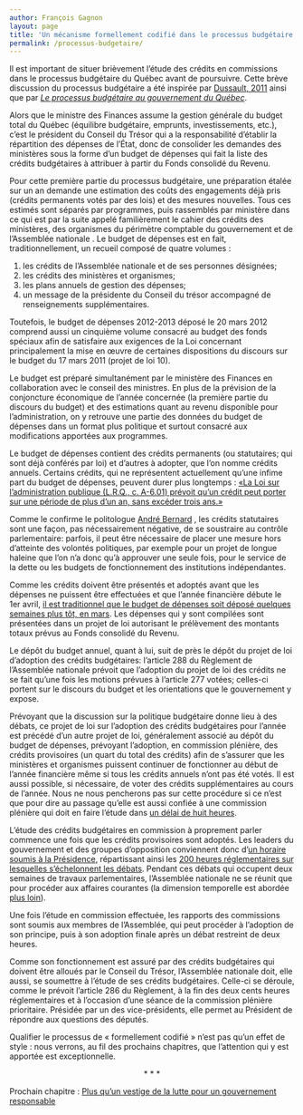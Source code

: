 ```yaml
---
author: François Gagnon
layout: page
title: 'Un mécanisme formellement codifié dans le processus budgétaire du Québec'
permalink: /processus-budgetaire/
---
```


Il est important de situer brièvement l’étude des crédits en commissions dans le processus budgétaire du Québec avant de poursuivre. Cette brève discussion du processus budgétaire a été inspirée par [Dussault, 2011][dussault] ainsi que par [*Le processus budgétaire au gouvernement du Québec*][cdt].

Alors que le ministre des Finances assume la gestion générale du budget total du Québec (équilibre budgétaire, emprunts, investissements, etc.), c’est le président du Conseil du Trésor qui a la responsabilité d’établir la répartition des dépenses de l’État, donc de consolider les demandes des ministères sous la forme d’un budget de dépenses qui fait la liste des crédits budgétaires à attribuer à partir du Fonds consolidé du Revenu.

Pour cette première partie du processus budgétaire, une préparation étalée sur un an  demande une estimation des coûts des engagements déjà pris (crédits permanents votés par des lois) et des mesures nouvelles. Tous ces estimés sont séparés par programmes, puis rassemblés par ministère dans ce qui est par la suite appelé familièrement le cahier des crédits des ministères, des organismes du périmètre comptable du gouvernement et de l’Assemblée nationale . Le budget de dépenses est en fait, traditionnellement, un recueil composé de quatre volumes : 

1. les crédits de l’Assemblée nationale et de ses personnes désignées;
2. les crédits des ministères et organismes;
3. les plans annuels de gestion des dépenses;
4. un message de la présidente du Conseil du trésor accompagné de renseignements supplémentaires.

<p class="encadre">
Toutefois, le budget de dépenses 2012-2013 déposé le 20 mars 2012 comprend aussi un cinquième volume consacré au budget des fonds spéciaux afin de satisfaire aux exigences de la Loi concernant principalement la mise en œuvre de certaines dispositions du discours sur le budget du 17 mars 2011 (projet de loi 10).</p>


Le budget est préparé simultanément par le ministère des Finances en collaboration avec le conseil des ministres. En plus de la prévision de la conjoncture économique de l’année concernée (la première partie du discours du budget) et des estimations quant au revenu disponible pour l’administration, on y retrouve une partie des données du budget de dépenses dans un format plus politique et surtout consacré aux modifications apportées aux programmes.

Le budget de dépenses contient des crédits permanents (ou statutaires; qui sont déjà conférés par loi) et d’autres à adopter, que l’on nomme crédits annuels. Certains crédits, qui ne représentent actuellement qu’une infime part du budget de dépenses, peuvent durer plus longtemps&nbsp;: [«La Loi sur l’administration publique (L.R.Q., c. A-6.01) prévoit qu’un crédit peut porter sur une période de plus d’un an, sans excéder trois ans.»][bdd2012]

Comme le confirme le politologue [André Bernard][bernard1963] , les crédits statutaires sont une façon, pas nécessairement négative, de se soustraire au contrôle parlementaire: parfois, il peut être nécessaire de placer une mesure hors d’atteinte des volontés politiques, par exemple pour un projet de longue haleine que l’on n’a donc qu’à approuver une seule fois, pour le service de la dette ou les budgets de fonctionnement des institutions indépendantes.

Comme les crédits doivent être présentés et adoptés avant que les dépenses ne puissent être effectuées et que l’année financière débute le 1er avril, [il est traditionnel que le budget de dépenses soit déposé quelques semaines plus tôt, en mars][datesbudget]. Les dépenses qui y sont compilées sont présentées dans un projet de loi autorisant le prélèvement des montants totaux prévus au Fonds consolidé du Revenu.

Le dépôt du budget annuel, quant à lui, suit de près le dépôt du projet de loi d’adoption des crédits budgétaires: l’article 288 du Règlement de l’Assemblée nationale prévoit que l’adoption du projet de loi des crédits ne se fait qu’une fois les motions prévues à l’article 277 votées; celles-ci portent sur le discours du budget et les orientations que le gouvernement y expose.

Prévoyant que la discussion sur la politique budgétaire donne lieu à des débats, ce projet de loi sur l’adoption des crédits budgétaires pour l’année est précédé d’un autre projet de loi, généralement associé au dépôt du budget de dépenses, prévoyant l’adoption, en commission plénière, des crédits provisoires (un quart du total des crédits) afin de s’assurer que les ministères et organismes puissent continuer de fonctionner au début de l’année financière même si tous les crédits annuels n’ont pas été votés. Il est aussi possible, si nécessaire, de voter des crédits supplémentaires au cours de l’année. Nous ne nous pencherons pas sur cette procédure si ce n’est que pour dire au passage qu’elle est aussi confiée à une commission plénière qui doit en faire l’étude dans [un délai de huit heures][ppq].

L’étude des crédits budgétaires en commission à proprement parler commence une fois que les crédits provisoires sont adoptés. Les leaders du gouvernement et des groupes d’opposition conviennent donc d’[un horaire soumis à la Présidence][exemplehoraire], répartissant ainsi les [200 heures réglementaires sur lesquelles s’échelonnent les débats][r285]. Pendant ces débats qui occupent deux semaines de travaux parlementaires, l’Assemblée nationale ne se réunit que pour procéder aux affaires courantes (la dimension temporelle est abordée [plus loin][sectiontemps]). 

Une fois l’étude en commission effectuée, les rapports des commissions sont soumis aux membres de l’Assemblée, qui peut procéder à l’adoption de son principe, puis à son adoption finale après un débat restreint de deux heures.

<p class="encadre">
Comme son fonctionnement est assuré par des crédits budgétaires qui doivent être alloués par le Conseil du Trésor, l’Assemblée nationale doit, elle aussi, se soumettre à l’étude de ses crédits budgétaires. Celle-ci se déroule, comme le prévoit l’article 286 du Règlement, à la fin des deux cents heures réglementaires et à l’occasion d’une séance de la commission plénière prioritaire. Présidée par un des vice-présidents, elle permet au Président de répondre aux questions des députés.
</p>

Qualifier le processus de « formellement codifié » n’est pas qu’un effet de style : nous verrons, au fil des prochains chapitres, que l’attention qui y est apportée est exceptionnelle. 

<p align="center">* * *</p>

Prochain chapitre : [Plus qu’un vestige de la lutte pour un gouvernement responsable](../gouvernement-responsable)

[dussault]: http://www.pulaval.com/produit/secrets-detats-les-principes-qui-guident-l-administration-publique-et-ses-enjeux-contemporains "Dussault, Yvan, «Le budget de l'État : le cas du Québec» dans Michaud, Nelson (dir.), Secrets d'États? : les principes qui guident l'administration publique et ses enjeux contemporains, Presses de l’Université Laval, 2011"
[cdt]: https://www.bibliotheque.assnat.qc.ca/DepotNumerique_v2/AffichageFichier.aspx?idf=11367 "Conseil du trésor du Québec, Le processus budgétaire au gouvernement du Québec, Budget de dépenses, Document de référence, 2004"

[bdd2012]: https://www.tresor.gouv.qc.ca/budget-de-depenses/archives/budget-de-depenses-2012-2013/ "Conseil du Trésor du Québec, Budget de dépenses 2012-2013, Vol. II, p. 13"

[ppq]: http://www.assnat.qc.ca/fr/publications/fiche-procedure-parlementaire.html "Bonsaint, Michel (dir.), La procédure parlementaire au Québec, 3e édition, Assemblée nationale du Québec, 2012, p. 333."

[bernard1963]: http://digitool.library.mcgill.ca/webclient/StreamGate?folder_id=0&dvs=1490781647095~414 "Bernard, André, Parliamentary Control of Public Finance in the Province of Québec, Université McGill, 1963, p. 198-209."

[datesbudget]: http://www.assnat.qc.ca/fr/patrimoine/budgets.html "L’Assemblée nationale du Québec tient d’ailleurs le compte de ces dates sur son site Web."

[exemplehoraire]: http://www.assnat.qc.ca/Media/Process.aspx?MediaId=ANQ.Vigie.Bll.DocumentGenerique_82391&process=Default&token=ZyMoxNwUn8ikQ+TRKYwPCjWrKwg+vIv9rjij7p3xLGTZDmLVSmJLoqe/vG7/YWzz "Exemple de calendrier de l'étude des crédits (2014-2015)"

[sectiontemps]: travaux-prioritaires/ "Section : Des travaux prioritaires à l’Assemblée"

[r285]: http://www.assnat.qc.ca/fr/abc-assemblee/fondements-procedure-parlementaire/reglement-assemblee.html "Assemblée nationale du Québec, Règlement et autres règles de procédure, 2010, article 285."

